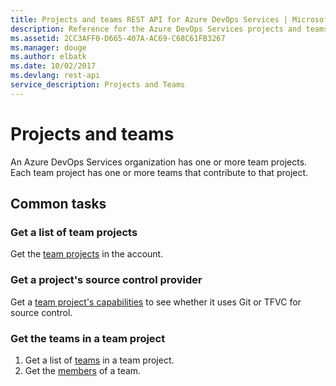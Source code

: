 ```yaml
---
title: Projects and teams REST API for Azure DevOps Services | Microsoft Docs
description: Reference for the Azure DevOps Services projects and teams REST API
ms.assetid: 2CC3AFF0-D665-407A-AC69-C68C61FB3267
ms.manager: douge
ms.author: elbatk
ms.date: 10/02/2017
ms.devlang: rest-api
service_description: Projects and Teams
---
```


# Projects and teams

An Azure DevOps Services organization has one or more team projects. Each team project has one or more teams that contribute to that project.

## Common tasks

### Get a list of team projects

Get the [team projects](xref:vsts.core.projects.list) in the account.

### Get a project's source control provider

Get a [team project's capabilities](xref:vsts.core.projects.list) to see whether it uses Git or TFVC for source control.

### Get the teams in a team project

1. Get a list of [teams](xref:vsts.core.teams.getallteams) in a team project.
2. Get the [members](xref:vsts.core.teams.getteammemberswithextendedproperties) of a team.